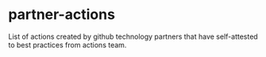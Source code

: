 # partner-actions
List of actions created by github technology partners that have self-attested to best practices from actions team.
